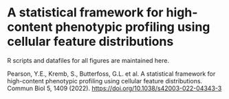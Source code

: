 # A statistical framework for high-content phenotypic profiling using cellular feature distributions 
 
R scripts and datafiles for all figures are maintained here.

Pearson, Y.E., Kremb, S., Butterfoss, G.L. et al. A statistical framework for high-content phenotypic profiling using cellular feature distributions. Commun Biol 5, 1409 (2022). https://doi.org/10.1038/s42003-022-04343-3


